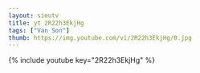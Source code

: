 ```yaml
--- 
layout: sieutv
title: yt 2R22h3EkjHg
tags: ["Van Son"]
thumb: https://img.youtube.com/vi/2R22h3EkjHg/0.jpg
---
```

{% include youtube key="2R22h3EkjHg" %} 
